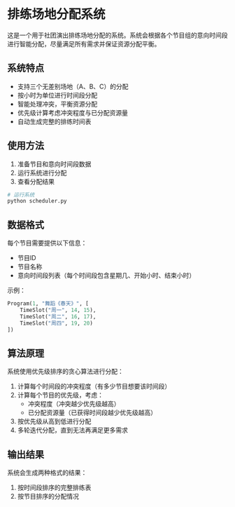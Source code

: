 # 排练场地分配系统

这是一个用于社团演出排练场地分配的系统。系统会根据各个节目组的意向时间段进行智能分配，尽量满足所有需求并保证资源分配平衡。

## 系统特点

- 支持三个无差别场地（A、B、C）的分配
- 按小时为单位进行时间段分配
- 智能处理冲突，平衡资源分配
- 优先级计算考虑冲突程度与已分配资源量
- 自动生成完整的排练时间表

## 使用方法

1. 准备节目和意向时间段数据
2. 运行系统进行分配
3. 查看分配结果

```python
# 运行系统
python scheduler.py
```

## 数据格式

每个节目需要提供以下信息：
- 节目ID
- 节目名称
- 意向时间段列表（每个时间段包含星期几、开始小时、结束小时）

示例：
```python
Program(1, "舞蹈《春天》", [
    TimeSlot("周一", 14, 15), 
    TimeSlot("周二", 16, 17),
    TimeSlot("周四", 19, 20)
])
```

## 算法原理

系统使用优先级排序的贪心算法进行分配：

1. 计算每个时间段的冲突程度（有多少节目想要该时间段）
2. 计算每个节目的优先级，考虑：
   - 冲突程度（冲突越少优先级越高）
   - 已分配资源量（已获得时间段越少优先级越高）
3. 按优先级从高到低进行分配
4. 多轮迭代分配，直到无法再满足更多需求

## 输出结果

系统会生成两种格式的结果：
1. 按时间段排序的完整排练表
2. 按节目排序的分配情况 